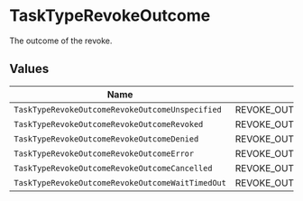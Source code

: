 # TaskTypeRevokeOutcome

The outcome of the revoke.


## Values

| Name                                             | Value                                            |
| ------------------------------------------------ | ------------------------------------------------ |
| `TaskTypeRevokeOutcomeRevokeOutcomeUnspecified`  | REVOKE_OUTCOME_UNSPECIFIED                       |
| `TaskTypeRevokeOutcomeRevokeOutcomeRevoked`      | REVOKE_OUTCOME_REVOKED                           |
| `TaskTypeRevokeOutcomeRevokeOutcomeDenied`       | REVOKE_OUTCOME_DENIED                            |
| `TaskTypeRevokeOutcomeRevokeOutcomeError`        | REVOKE_OUTCOME_ERROR                             |
| `TaskTypeRevokeOutcomeRevokeOutcomeCancelled`    | REVOKE_OUTCOME_CANCELLED                         |
| `TaskTypeRevokeOutcomeRevokeOutcomeWaitTimedOut` | REVOKE_OUTCOME_WAIT_TIMED_OUT                    |